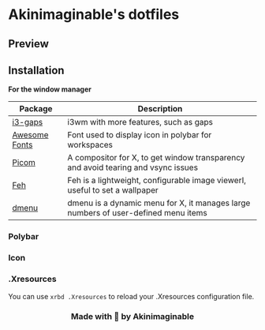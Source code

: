 # Akinimaginable's dotfiles

## Preview

## Installation

**For the window manager**

| Package                                                               | Description                                                                         |
|-----------------------------------------------------------------------|-------------------------------------------------------------------------------------|
| [i3-gaps](https://github.com/Airblader/i3)                            | i3wm with more features, such as gaps                                               |
| [Awesome Fonts](https://github.com/FortAwesome/Font-Awesome)          | Font used to display icon in polybar for workspaces                                 |
| [Picom](https://github.com/yshui/picom)                               | A compositor for X, to get window transparency and avoid tearing and vsync issues   |
| [Feh](https://github.com/derf/feh)                                    | Feh is a lightweight, configurable image viewerI, useful to set a wallpaper         |
| [dmenu](https://tools.suckless.org/dmenu/)                            | dmenu is a dynamic menu for X, it manages large numbers of user-defined menu items  |

### Polybar

### Icon


### .Xresources
You can use ``xrbd .Xresources`` to reload your .Xresources configuration file.

<p></p>
<div align="center">

### Made with :sparkling_heart: by Akinimaginable

</div>
